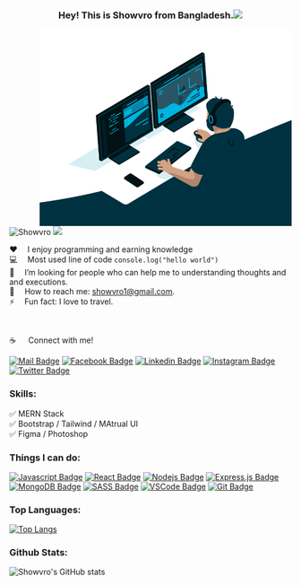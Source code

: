 <h3 align="center">Hey! This is Showvro from Bangladesh.<img src="https://github.com/souvikguria98/souvikguria98/blob/master/Hi.gif" width="25"></h3>
<img align="right" alt="GIF" src="https://raw.githubusercontent.com/Showvro/Showvro/main/code.gif" height= "350" width="450"/>
<br>
<br>
<br>
<p><img src="https://komarev.com/ghpvc/?username=Showvro&label=Profile%20views&color=blue&style=flat" alt="Showvro" /> <a href="https://github.com/ryo-ma/github-profile-trophy/issues">
    
  </a> 
  <a href="https://github.com/ryo-ma/github-profile-trophy/stargazers">
    <img src="https://img.shields.io/badge/Living-Khulna-black"/> 
  </a>
 </p>

:hearts: &emsp;I enjoy programming and earning knowledge <br/>
:computer: &emsp;Most used line of code `console.log("hello world")` <br/>
🤔 &emsp;I’m looking for people who can help me to understanding thoughts and and executions.<br/>
:e-mail: &emsp;How to reach me: showvro1@gmail.com.<br/>
⚡ &emsp;Fun fact: I love to travel.

<br>

:coffee: &emsp; Connect with me!

[![Mail Badge](https://img.shields.io/badge/Gmail-D14836?style=for-the-badge&logo=gmail&logoColor=white)](mailto:showvro1@gmail.com)
[![Facebook Badge](https://img.shields.io/badge/Facebook-1877F2?style=for-the-badge&logo=facebook&logoColor=white)](https://www.facebook.com/showvro)
[![Linkedin Badge](https://img.shields.io/badge/LinkedIn-0077B5?style=for-the-badge&logo=linkedin&logoColor=white)](https://www.linkedin.com/in/showvro/) [![Instagram Badge](https://img.shields.io/badge/Instagram-E4405F?style=for-the-badge&logo=instagram&logoColor=white)](https://instagram.com/showvro) [![Twitter Badge](https://img.shields.io/badge/Twitter-1DA1F2?style=for-the-badge&logo=twitter&logoColor=white)](https://twitter.com/showvro1)


### Skills:

✅ MERN Stack <br>
✅ Bootstrap / Tailwind / MAtrual UI <br>
✅ Figma / Photoshop<br>

### Things I can do:

[![Javascript Badge](https://img.shields.io/badge/-Javascript-F0DB4F?style=for-the-badge&labelColor=black&logo=javascript&logoColor=F0DB4F)](#) [![React Badge](https://img.shields.io/badge/-React-61DBFB?style=for-the-badge&labelColor=black&logo=react&logoColor=61DBFB)](#) [![Nodejs Badge](https://img.shields.io/badge/-Nodejs-3C873A?style=for-the-badge&labelColor=black&logo=node.js&logoColor=3C873A)](#) [![Express.js Badge](https://img.shields.io/badge/Express.js-000000?style=for-the-badge&logo=express&logoColor=white)](#) [![MongoDB Badge](https://img.shields.io/badge/MongoDB-4EA94B?style=for-the-badge&logo=mongodb&logoColor=white)](#) [![SASS Badge](https://img.shields.io/badge/Sass-CC6699?style=for-the-badge&logo=sass&logoColor=white)](#) [![VSCode Badge](https://img.shields.io/badge/Visual_Studio-5C2D91?style=for-the-badge&logo=visual%20studio&logoColor=white)](#) [![Git Badge](https://img.shields.io/badge/Git-F05032?style=for-the-badge&logo=git&logoColor=white)](#)

### Top Languages:
[![Top Langs](https://github-readme-stats.vercel.app/api/top-langs/?username=showvro&langs_count=8)](https://github.com/showvro/github-readme-stats)


### Github Stats:

![Showvro's GitHub stats](https://github-readme-stats.vercel.app/api?username=showvro&show_icons=true&theme=default)
